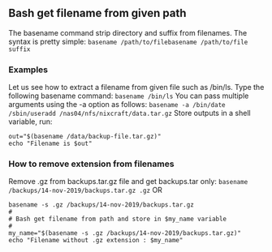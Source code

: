 ## Bash get filename from given path

The basename command strip directory and suffix from filenames. The syntax is pretty simple:
`basename /path/to/filebasename /path/to/file suffix`

### Examples

Let us see how to extract a filename from given file such as /bin/ls. Type the following basename command:
`basename /bin/ls`
You can pass multiple arguments using the -a option as follows:
`basename -a /bin/date /sbin/useradd /nas04/nfs/nixcraft/data.tar.gz`
Store outputs in a shell variable, run:

```
out="$(basename /data/backup-file.tar.gz)"
echo "Filename is $out"
```

### How to remove extension from filenames

Remove .gz from backups.tar.gz file and get backups.tar only:
`basename /backups/14-nov-2019/backups.tar.gz .gz`
OR

```
basename -s .gz /backups/14-nov-2019/backups.tar.gz
#
# Bash get filename from path and store in $my_name variable 
#
my_name="$(basename -s .gz /backups/14-nov-2019/backups.tar.gz)"
echo "Filename without .gz extension : $my_name"
```